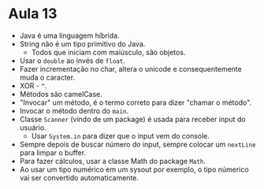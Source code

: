 # Aula 13

* Java é uma linguagem híbrida.
* String não é um tipo primitivo do Java.
  * Todos que iniciam com maiúsculo, são objetos.
* Usar o `double` ao invés de `float`.
* Fazer incrementação no char, altera o unicode e consequentemente muda o caracter.
* XOR - `^`.
* Métodos são camelCase.
* "Invocar" um método, é o termo correto para dizer "chamar o método".
* Invocar o método dentro do `main`.
* Classe `Scanner` (vindo de um package) é usada para receber input do usuário.
  * Usar `System.in` para dizer que o input vem do console.
* Sempre depois de buscar número do input, sempre colocar um `nextLine` para limpar o buffer.
* Para fazer cálculos, usar a classe Math do package `Math`.
* Ao usar um tipo numérico em um sysout por exemplo, o tipo númerico vai ser convertido automaticamente.